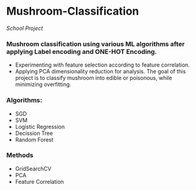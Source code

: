 # Mushroom-Classification
*School Project*
### Mushroom classification using various ML algorithms after applying Label encoding and ONE-HOT Encoding.
- Experimenting with feature selection according to feature correlation.
- Applying PCA dimensionality reduction for analysis.
The goal of this project is to classify mushroom into edible or poisonous, while minimizing overfitting.
### Algorithms:
- SGD
- SVM
- Logistic Regression
- Decission Tree
- Random Forest
### Methods
- GridSearchCV
- PCA
- Feature Correlation
